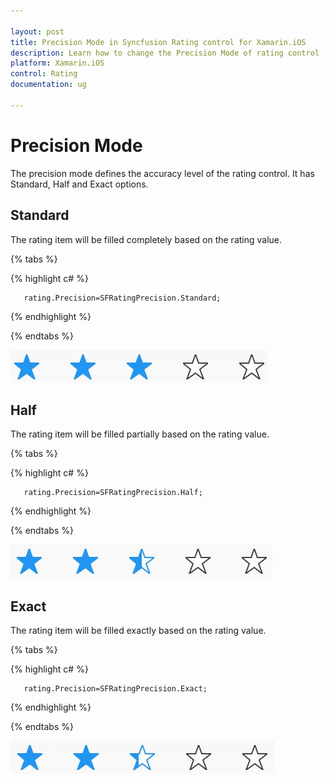 ```yaml
---

layout: post
title: Precision Mode in Syncfusion Rating control for Xamarin.iOS
description: Learn how to change the Precision Mode of rating control
platform: Xamarin.iOS
control: Rating
documentation: ug

---
```


# Precision Mode

The precision mode defines the accuracy level of the rating control. It has Standard, Half and Exact options.

## Standard

The rating item will be filled completely based on the rating value.

{% tabs %}

{% highlight c# %}

	   rating.Precision=SFRatingPrecision.Standard;

{% endhighlight %}

{% endtabs %}

![](images/standard.jpg)

## Half

The rating item will be filled partially based on the rating value.

{% tabs %}

{% highlight c# %}

	   rating.Precision=SFRatingPrecision.Half;

{% endhighlight %}

{% endtabs %}

![](images/half.jpg) 

## Exact

The rating item will be filled exactly based on the rating value.

{% tabs %}

{% highlight c# %}

	   rating.Precision=SFRatingPrecision.Exact;

{% endhighlight %}

{% endtabs %}

![](images/exact.jpg) 



